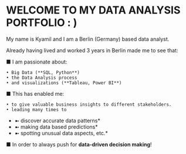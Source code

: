 # WELCOME TO MY DATA ANALYSIS PORTFOLIO  : )

My name is Kyamil and I am a Berlin (Germany) based data analyst.

Already having lived and worked 3 years in Berlin made me to see that:

■ I am passionate about:

    • Big Data (**SQL, Python**)
	• the Data Analysis process
	• and visualizations (**Tableau, Power BI**)

■ This has enabled me:

    • to give valuable business insights to different stakeholders.
	• leading many times to

* ➼ discover accurate data patterns*
* ➼ making data based predictions*
* ➼ spotting unusual data aspects, etc.*

■ In order to always push for **data-driven decision making**!
